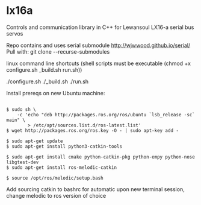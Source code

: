 # lx16a
Controls and communication library in C++ for Lewansoul LX16-a serial bus servos

Repo contains and uses serial submodule http://wjwwood.github.io/serial/
Pull with: git clone --recurse-submodules

linux command line shortcuts (shell scripts must be executable (chmod +x configure.sh _build.sh run.sh))

./configure.sh
./_build.sh
./run.sh

Install prereqs on new Ubuntu machine: 

```

$ sudo sh \
    -c 'echo "deb http://packages.ros.org/ros/ubuntu `lsb_release -sc` main" \
        > /etc/apt/sources.list.d/ros-latest.list'
$ wget http://packages.ros.org/ros.key -O - | sudo apt-key add -

$ sudo apt-get update
$ sudo apt-get install python3-catkin-tools

$ sudo apt-get install cmake python-catkin-pkg python-empy python-nose libgtest-dev
$ sudo apt-get install ros-melodic-catkin

$ source /opt/ros/melodic/setup.bash
```

Add sourcing catkin to bashrc for automatic upon new terminal session, change melodic to ros version of choice

